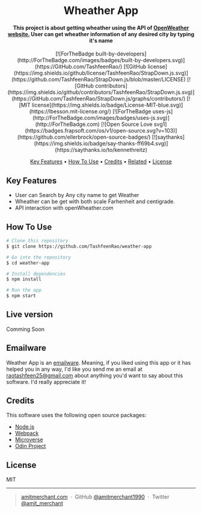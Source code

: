 
<h1 align="center">
  <br>
    Wheather App
  <br>
</h1>

<h4 align="center">This project is about getting wheather using the API of <a href="https://openweathermap.org/" target="_blank"> OpenWeather website.</a> User can get wheather information of any desired city by typing it's name
</h4>

<p align="center">
[![ForTheBadge built-by-developers](http://ForTheBadge.com/images/badges/built-by-developers.svg)](https://GitHub.com/TashfeenRao/)
[![GitHub license](https://img.shields.io/github/license/TashfeenRao/StrapDown.js.svg)](https://github.com/TashfeenRao/StrapDown.js/blob/master/LICENSE)
[![GitHub contributors](https://img.shields.io/github/contributors/TashfeenRao/StrapDown.js.svg)](https://GitHub.com/TashfeenRao/StrapDown.js/graphs/contributors/)
[![MIT license](https://img.shields.io/badge/License-MIT-blue.svg)](https://lbesson.mit-license.org/)
[![ForTheBadge uses-js](http://ForTheBadge.com/images/badges/uses-js.svg)](http://ForTheBadge.com)
[![Open Source Love svg1](https://badges.frapsoft.com/os/v1/open-source.svg?v=103)](https://github.com/ellerbrock/open-source-badges/)
[![saythanks](https://img.shields.io/badge/say-thanks-ff69b4.svg)](https://saythanks.io/to/kennethreitz)
</p>

<p align="center">
  <a href="#key-features">Key Features</a> •
  <a href="#how-to-use">How To Use</a> •
  <a href="#credits">Credits</a> •
  <a href="#related">Related</a> •
  <a href="#license">License</a>
</p>


## Key Features

* User can Search by Any city name to get Weather
* Wheather can be get with both scale Farhenheit and centigrade.
* API interaction with openWheather.com

## How To Use

```bash
# Clone this repository
$ git clone https://github.com/TashfeenRao/weather-app

# Go into the repository
$ cd weather-app

# Install dependencies
$ npm install

# Run the app
$ npm start
```


## Live version

Comming Soon

## Emailware

Weather App is an [emailware](https://en.wiktionary.org/wiki/emailware). Meaning, if you liked using this app or it has helped you in any way, I'd like you send me an email at <raotashfeen25@gmail.com> about anything you'd want to say about this software. I'd really appreciate it!

## Credits

This software uses the following open source packages:

- [Node.js](https://nodejs.org/)
- [Webpack](https://webpack.js.org/)
- [Microverse](http://microverse.org/)
- [Odin Project](https://www.theodinproject.com/)

## License

MIT

---

> [amitmerchant.com](https://tashfeenrao.github.io/personal-portfolio/) &nbsp;&middot;&nbsp;
> GitHub [@amitmerchant1990](https://github.com/TashfeenRao) &nbsp;&middot;&nbsp;
> Twitter [@amit_merchant](https://twitter.com/TashfeenRao2)
